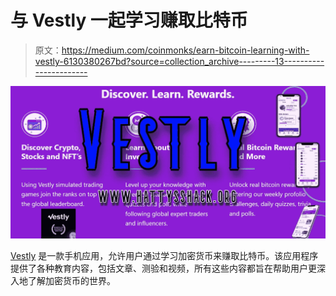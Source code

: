 # 与 Vestly 一起学习赚取比特币

> 原文：<https://medium.com/coinmonks/earn-bitcoin-learning-with-vestly-6130380267bd?source=collection_archive---------13----------------------->

![](img/a081670548e982f276c89981df296405.png)

[Vestly](https://vestly.app/) 是一款手机应用，允许用户通过学习加密货币来赚取比特币。该应用程序提供了各种教育内容，包括文章、测验和视频，所有这些内容都旨在帮助用户更深入地了解加密货币的世界。